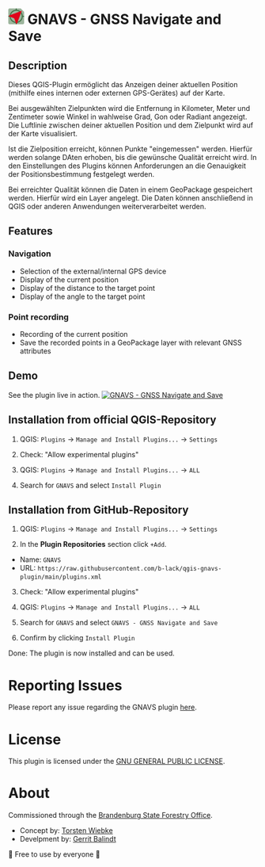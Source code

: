 <h1>
  <img src="./gnavs/icon.png" alt="Logo Plugin"/>
  GNAVS - GNSS Navigate and Save
</h1>

## Description

Dieses QGIS-Plugin ermöglicht das Anzeigen deiner aktuellen Position (mithilfe eines internen oder externen GPS-Gerätes) auf der Karte.

Bei ausgewählten Zielpunkten wird die Entfernung in Kilometer, Meter und Zentimeter sowie Winkel in wahlweise Grad, Gon oder Radiant angezeigt. Die Luftlinie zwischen deiner aktuellen Position und dem Zielpunkt wird auf der Karte visualisiert.

Ist die Zielposition erreicht, können Punkte "eingemessen" werden. Hierfür werden solange DAten erhoben, bis die gewünsche Qualität erreicht wird. In den Einstellungen des Plugins können Anforderungen an die Genauigkeit der Positionsbestimmung festgelegt werden.

Bei erreichter Qualität können die Daten in einem GeoPackage gespeichert werden. Hierfür wird ein Layer angelegt. Die Daten können anschließend in QGIS oder anderen Anwendungen weiterverarbeitet werden.

## Features

### Navigation
- Selection of the external/internal GPS device
- Display of the current position
- Display of the distance to the target point
- Display of the angle to the target point

### Point recording
- Recording of the current position
- Save the recorded points in a GeoPackage layer with relevant GNSS attributes

## Demo
See the plugin live in action.
[![GNAVS - GNSS Navigate and Save](https://img.youtube.com/vi/PlruoQ83FbE/0.jpg)](https://www.youtube.com/watch?v=PlruoQ83FbE)


## Installation from official QGIS-Repository

1. QGIS: ``Plugins`` -> ``Manage and Install Plugins...`` -> ``Settings``

2. Check: "Allow experimental plugins"

3. QGIS: ``Plugins`` -> ``Manage and Install Plugins...`` -> ``ALL``

4. Search for `GNAVS` and select `Install Plugin`


## Installation from GitHub-Repository

1. QGIS: ``Plugins`` -> ``Manage and Install Plugins...`` -> ``Settings``

2. In the **Plugin Repositories** section click `+Add`.

  - Name: `GNAVS`
  - URL: `https://raw.githubusercontent.com/b-lack/qgis-gnavs-plugin/main/plugins.xml`

3. Check: "Allow experimental plugins"

4. QGIS: ``Plugins`` -> ``Manage and Install Plugins...`` -> ``ALL``

5. Search for `GNAVS` and select `GNAVS - GNSS Navigate and Save`

6. Confirm by clicking `Install Plugin`

Done: The plugin is now installed and can be used.

# Reporting Issues

Please report any issue regarding the GNAVS plugin [here](https://github.com/b-lack/qgis-gnavs-plugin/issues).

# License

This plugin is licensed under the [GNU GENERAL PUBLIC LICENSE](./LICENSE).

# About

Commissioned through the [Brandenburg State Forestry Office](https://forst.brandenburg.de/).

- Concept by: [Torsten Wiebke](https://www.gruenecho.de/)
- Develpment by: [Gerrit Balindt](https://gruenecho.de/)


💚 Free to use by everyone 💚
